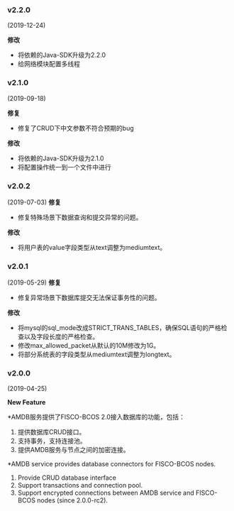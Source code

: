 ### v2.2.0

(2019-12-24)

**修改**

* 将依赖的Java-SDK升级为2.2.0
* 给网络模块配置多线程

### v2.1.0

(2019-09-18)

**修复**

* 修复了CRUD下中文参数不符合预期的bug

**修改**

* 将依赖的Java-SDK升级为2.1.0
* 将配置操作统一到一个文件中进行

### v2.0.2

(2019-07-03)
**修复**

* 修复特殊场景下数据查询和提交异常的问题。

**修改**

* 将用户表的value字段类型从text调整为mediumtext。

### v2.0.1
(2019-05-29)
**修复**

* 修复异常场景下数据库提交无法保证事务性的问题。

**修改**

* 将mysql的sql_mode改成STRICT_TRANS_TABLES，确保SQL语句的严格检查以及字段长度的严格检查。
* 修改max_allowed_packet从默认的10M修改为1G。
* 将部分系统表的字段类型从mediumtext调整为longtext。

### v2.0.0

(2019-04-25)

**New Feature**

*AMDB服务提供了FISCO-BCOS 2.0接入数据库的功能，包括：
1. 提供数据库CRUD接口。
2. 支持事务，支持连接池。
3. 提供AMDB服务与节点之间的加密连接。


*AMDB service provides database connectors for FISCO-BCOS nodes.
1. Provide CRUD database interface
2. Support transactions and connection pool.
3. Support encrypted connections between AMDB service and FISCO-BCOS nodes (since 2.0.0-rc2).
